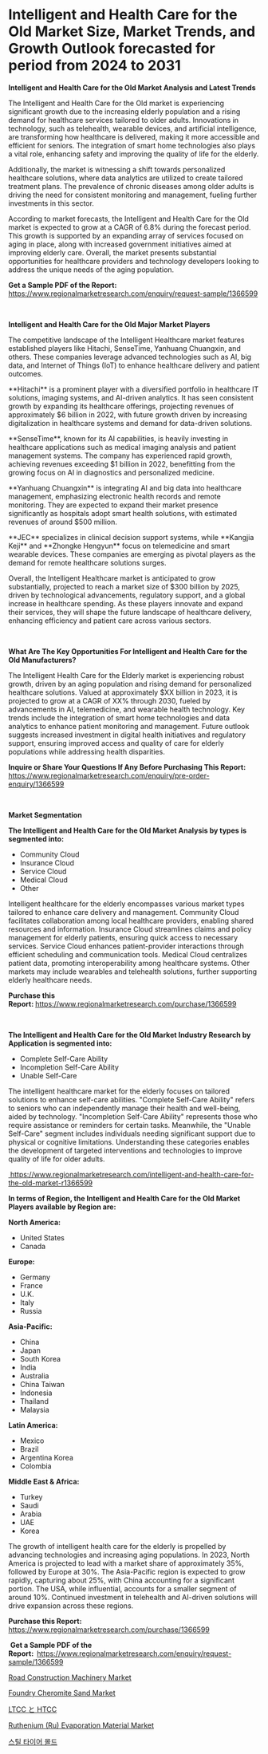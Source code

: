 <p><h1>Intelligent and Health Care for the Old Market Size, Market Trends, and Growth Outlook forecasted for period from 2024 to 2031</h1></p><p><strong>Intelligent and Health Care for the Old Market Analysis and Latest Trends</strong></p>
<p><p>The Intelligent and Health Care for the Old market is experiencing significant growth due to the increasing elderly population and a rising demand for healthcare services tailored to older adults. Innovations in technology, such as telehealth, wearable devices, and artificial intelligence, are transforming how healthcare is delivered, making it more accessible and efficient for seniors. The integration of smart home technologies also plays a vital role, enhancing safety and improving the quality of life for the elderly.</p><p>Additionally, the market is witnessing a shift towards personalized healthcare solutions, where data analytics are utilized to create tailored treatment plans. The prevalence of chronic diseases among older adults is driving the need for consistent monitoring and management, fueling further investments in this sector.</p><p>According to market forecasts, the Intelligent and Health Care for the Old market is expected to grow at a CAGR of 6.8% during the forecast period. This growth is supported by an expanding array of services focused on aging in place, along with increased government initiatives aimed at improving elderly care. Overall, the market presents substantial opportunities for healthcare providers and technology developers looking to address the unique needs of the aging population.</p></p>
<p><strong>Get a Sample PDF of the Report:&nbsp;</strong> <a href="https://www.regionalmarketresearch.com/enquiry/request-sample/1366599">https://www.regionalmarketresearch.com/enquiry/request-sample/1366599</a></p>
<p>&nbsp;</p>
<p><strong>Intelligent and Health Care for the Old Major Market Players</strong></p>
<p><p>The competitive landscape of the Intelligent Healthcare market features established players like Hitachi, SenseTime, Yanhuang Chuangxin, and others. These companies leverage advanced technologies such as AI, big data, and Internet of Things (IoT) to enhance healthcare delivery and patient outcomes.</p><p>**Hitachi** is a prominent player with a diversified portfolio in healthcare IT solutions, imaging systems, and AI-driven analytics. It has seen consistent growth by expanding its healthcare offerings, projecting revenues of approximately $6 billion in 2022, with future growth driven by increasing digitalization in healthcare systems and demand for data-driven solutions.</p><p>**SenseTime**, known for its AI capabilities, is heavily investing in healthcare applications such as medical imaging analysis and patient management systems. The company has experienced rapid growth, achieving revenues exceeding $1 billion in 2022, benefitting from the growing focus on AI in diagnostics and personalized medicine.</p><p>**Yanhuang Chuangxin** is integrating AI and big data into healthcare management, emphasizing electronic health records and remote monitoring. They are expected to expand their market presence significantly as hospitals adopt smart health solutions, with estimated revenues of around $500 million.</p><p>**JEC** specializes in clinical decision support systems, while **Kangjia Keji** and **Zhongke Hengyun** focus on telemedicine and smart wearable devices. These companies are emerging as pivotal players as the demand for remote healthcare solutions surges. </p><p>Overall, the Intelligent Healthcare market is anticipated to grow substantially, projected to reach a market size of $300 billion by 2025, driven by technological advancements, regulatory support, and a global increase in healthcare spending. As these players innovate and expand their services, they will shape the future landscape of healthcare delivery, enhancing efficiency and patient care across various sectors.</p></p>
<p>&nbsp;</p>
<p><strong>What Are The Key Opportunities For Intelligent and Health Care for the Old Manufacturers?</strong></p>
<p><p>The Intelligent Health Care for the Elderly market is experiencing robust growth, driven by an aging population and rising demand for personalized healthcare solutions. Valued at approximately $XX billion in 2023, it is projected to grow at a CAGR of XX% through 2030, fueled by advancements in AI, telemedicine, and wearable health technology. Key trends include the integration of smart home technologies and data analytics to enhance patient monitoring and management. Future outlook suggests increased investment in digital health initiatives and regulatory support, ensuring improved access and quality of care for elderly populations while addressing health disparities.</p></p>
<p><strong>Inquire or Share Your Questions If Any Before Purchasing This Report:</strong> <a href="https://www.regionalmarketresearch.com/enquiry/pre-order-enquiry/1366599">https://www.regionalmarketresearch.com/enquiry/pre-order-enquiry/1366599</a></p>
<p>&nbsp;</p>
<p><strong>Market Segmentation</strong></p>
<p><strong>The Intelligent and Health Care for the Old Market Analysis by types is segmented into:</strong></p>
<p><ul><li>Community Cloud</li><li>Insurance Cloud</li><li>Service Cloud</li><li>Medical Cloud</li><li>Other</li></ul></p>
<p><p>Intelligent healthcare for the elderly encompasses various market types tailored to enhance care delivery and management. Community Cloud facilitates collaboration among local healthcare providers, enabling shared resources and information. Insurance Cloud streamlines claims and policy management for elderly patients, ensuring quick access to necessary services. Service Cloud enhances patient-provider interactions through efficient scheduling and communication tools. Medical Cloud centralizes patient data, promoting interoperability among healthcare systems. Other markets may include wearables and telehealth solutions, further supporting elderly healthcare needs.</p></p>
<p><strong>Purchase this Report:&nbsp;</strong><a href="https://www.regionalmarketresearch.com/purchase/1366599">https://www.regionalmarketresearch.com/purchase/1366599</a></p>
<p>&nbsp;</p>
<p><strong>The Intelligent and Health Care for the Old Market Industry Research by Application is segmented into:</strong></p>
<p><ul><li>Complete Self-Care Ability</li><li>Incompletion Self-Care Ability</li><li>Unable Self-Care</li></ul></p>
<p><p>The intelligent healthcare market for the elderly focuses on tailored solutions to enhance self-care abilities. "Complete Self-Care Ability" refers to seniors who can independently manage their health and well-being, aided by technology. "Incompletion Self-Care Ability" represents those who require assistance or reminders for certain tasks. Meanwhile, the "Unable Self-Care" segment includes individuals needing significant support due to physical or cognitive limitations. Understanding these categories enables the development of targeted interventions and technologies to improve quality of life for older adults.</p></p>
<p><a href="https://www.regionalmarketresearch.com/intelligent-and-health-care-for-the-old-market-r1366599">&nbsp;https://www.regionalmarketresearch.com/intelligent-and-health-care-for-the-old-market-r1366599</a></p>
<p><strong>In terms of Region, the Intelligent and Health Care for the Old Market Players available by Region are:</strong></p>
<p>
    <p> <strong> North America: </strong>
        <ul>
            <li>United States</li>
            <li>Canada</li>
        </ul>
        </p> 
    <p> <strong> Europe: </strong>
        <ul>
            <li>Germany</li>
            <li>France</li>
            <li>U.K.</li>
            <li>Italy</li>
            <li>Russia</li>
        </ul>
        </p> 
    <p> <strong> Asia-Pacific: </strong>
        <ul>
            <li>China</li>
            <li>Japan</li>
            <li>South Korea</li>
            <li>India</li>
            <li>Australia</li>
            <li>China Taiwan</li>
            <li>Indonesia</li>
            <li>Thailand</li>
            <li>Malaysia</li>
        </ul>
        </p> 
    <p> <strong> Latin America: </strong>
        <ul>
            <li>Mexico</li>
            <li>Brazil</li>
            <li>Argentina Korea</li>
            <li>Colombia</li>
        </ul>
        </p> 
    <p> <strong> Middle East & Africa: </strong>
        <ul>
            <li>Turkey</li>
            <li>Saudi</li>
            <li>Arabia</li>
            <li>UAE</li>
            <li>Korea</li>
        </ul>
    </p>
    </p>
<p><p>The growth of intelligent health care for the elderly is propelled by advancing technologies and increasing aging populations. In 2023, North America is projected to lead with a market share of approximately 35%, followed by Europe at 30%. The Asia-Pacific region is expected to grow rapidly, capturing about 25%, with China accounting for a significant portion. The USA, while influential, accounts for a smaller segment of around 10%. Continued investment in telehealth and AI-driven solutions will drive expansion across these regions.</p></p>
<p><strong>Purchase this Report: </strong><a href="https://www.regionalmarketresearch.com/purchase/1366599">https://www.regionalmarketresearch.com/purchase/1366599</a></p>
<p>&nbsp;<strong>Get a Sample PDF of the Report:&nbsp;&nbsp;</strong><a href="https://www.regionalmarketresearch.com/enquiry/request-sample/1366599">https://www.regionalmarketresearch.com/enquiry/request-sample/1366599</a></p>
<p><strong></strong></p>
<p><p><a href="https://www.linkedin.com/pulse/road-construction-machinery-market2024-2031-industry-insights-rdfsf?trackingId=IghqU0JOT0qK28%2FkFiRblg%3D%3D">Road Construction Machinery Market</a></p><p><a href="https://github.com/MariaWashington76/Market-Research-Report-List-1/blob/main/foundry-cheromite-sand-market.md">Foundry Cheromite Sand Market</a></p><p><a href="https://medium.com/@larrylemkert567/ltcc%E3%81%8A%E3%82%88%E3%81%B3htcc%E5%B8%82%E5%A0%B4-%E3%82%B0%E3%83%AD%E3%83%BC%E3%83%90%E3%83%AB%E5%B8%82%E5%A0%B4%E3%82%B7%E3%82%A7%E3%82%A2%E3%81%A8%E3%83%A9%E3%83%B3%E3%82%AD%E3%83%B3%E3%82%B0-%E5%85%A8%E4%BD%93%E3%81%AE%E5%A3%B2%E4%B8%8A%E3%81%8A%E3%82%88%E3%81%B3%E9%9C%80%E8%A6%81%E4%BA%88%E6%B8%AC-2024-2031-bde10a47d84b">LTCC と HTCC</a></p><p><a href="https://issuu.com/reportprime-2/docs/ruthenium-ru-evaporation-material-m_a5a126195aecda">Ruthenium (Ru) Evaporation Material Market</a></p><p><a href="https://medium.com/@jackieletyffler6766766/%EA%B0%95%EC%B2%A0-%ED%83%80%EC%9D%B4%EC%96%B4-%EB%AA%B0%EB%93%9C-%EC%8B%9C%EC%9E%A5-%EC%97%AD%ED%95%99-%ED%83%90%EC%83%89-2024%EB%85%84%EB%B6%80%ED%84%B0-2031%EB%85%84%EA%B9%8C%EC%A7%80-%EA%B0%95%EC%B2%A0-%ED%83%80%EC%9D%B4%EC%96%B4-%EB%AA%B0%EB%93%9C-%EC%8B%9C%EC%9E%A5%EC%9D%98-%EC%88%98%EC%9D%B5-%EB%B6%84%EC%84%9D-%EB%B0%8F-%EC%84%B1%EC%9E%A5-%EC%A0%84%EB%A7%9D-47e831114ce1?postPublishedType=repub">스틸 타이어 몰드</a></p></p>